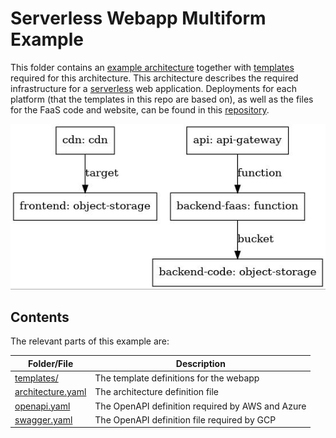 Serverless Webapp Multiform Example
===

This folder contains an [example architecture](architecture.yaml) together with [templates](templates/) required for this architecture. This architecture describes the required infrastructure for a [serverless](https://www.cloudflare.com/learning/serverless/what-is-serverless/) web application. Deployments for each platform (that the templates in this repo are based on), as well as the files for the FaaS code and website, can be found in this [repository](https://github.com/michidk/serverless-webapp/).

![The architecture](../.github/images/graph.jpg)

## Contents

The relevant parts of this example are:

| Folder/File | Description |
| ---- | ----------- |
| [templates/](templates/) | The template definitions for the webapp |
| [architecture.yaml](architecture.yaml) | The architecture definition file |
| [openapi.yaml](openapi.yaml) | The OpenAPI definition required by AWS and Azure |
| [swagger.yaml](swagger.yaml) | The OpenAPI definition file required by GCP |
